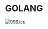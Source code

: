 # GOLANG
<a href="https://996.icu"><img src="https://img.shields.io/badge/link-996.icu-red.svg" alt="996.icu" /></a>
